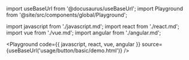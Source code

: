 import useBaseUrl from '@docusaurus/useBaseUrl';
import Playground from '@site/src/components/global/Playground';

import javascript from './javascript.md';
import react from './react.md';
import vue from './vue.md';
import angular from './angular.md';

<Playground
  code={{ javascript, react, vue, angular }}
  source={useBaseUrl('usage/button/basic/demo.html')}
/>
